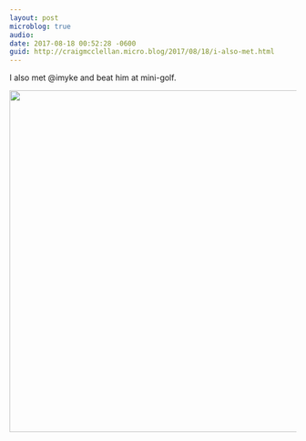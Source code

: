 ```yaml
---
layout: post
microblog: true
audio: 
date: 2017-08-18 00:52:28 -0600
guid: http://craigmcclellan.micro.blog/2017/08/18/i-also-met.html
---
```

I also met @imyke and beat him at mini-golf.

<img src="http://craigmcclellan.com/uploads/2017/2375086851.jpg" width="599" height="600" />
